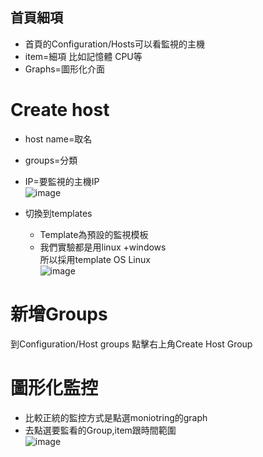 ## 首頁細項
* 首頁的Configuration/Hosts可以看監視的主機  
* item=細項 比如記憶體 CPU等  
* Graphs=圖形化介面  
# Create host  
* host name=取名  
* groups=分類  
* IP=要監視的主機IP  
![image]()  

* 切換到templates  
  * Template為預設的監視模板  
  * 我們實驗都是用linux +windows  
    所以採用template OS Linux  
![image]()  

# 新增Groups  
到Configuration/Host groups 點擊右上角Create Host Group  


# 圖形化監控  
* 比較正統的監控方式是點選moniotring的graph  
* 去點選要監看的Group,item跟時間範圍  
![image]()
